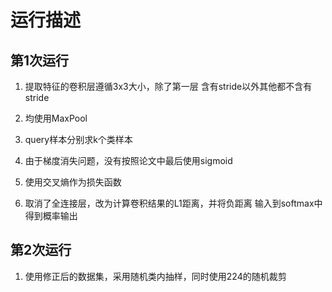 # 运行描述

## 第1次运行

1. 提取特征的卷积层遵循3x3大小，除了第一层
含有stride以外其他都不含有stride

2. 均使用MaxPool

3. query样本分别求k个类样本

4. 由于梯度消失问题，没有按照论文中最后使用sigmoid

5. 使用交叉熵作为损失函数

6. 取消了全连接层，改为计算卷积结果的L1距离，并将负距离
输入到softmax中得到概率输出

## 第2次运行

1. 使用修正后的数据集，采用随机类内抽样，同时使用224的随机裁剪
